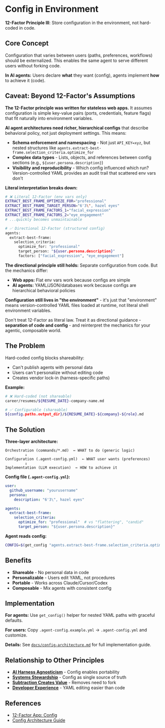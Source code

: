 # Config in Environment

**12-Factor Principle III**: Store configuration in the environment, not hard-coded in code.

## Core Concept

Configuration that varies between users (paths, preferences, workflows) should be externalized. This enables the same agent to serve different users without forking code.

**In AI agents:** Users declare **what** they want (config), agents implement **how** to achieve it (code).

## Caveat: Beyond 12-Factor's Assumptions

**The 12-Factor principle was written for stateless web apps.** It assumes configuration is simple key-value pairs (ports, credentials, feature flags) that fit naturally into environment variables.

**AI agent architectures need richer, hierarchical configs** that describe behavioral policy, not just deployment settings. This means:

- **Schema enforcement and namespacing** - Not just `API_KEY=xyz`, but nested structures like `agents.extract-best-frame.selection_criteria.optimize_for`
- **Complex data types** - Lists, objects, and references between config sections (e.g., `${user.persona.description}`)
- **Visibility and reproducibility** - Which config influenced which run? Version-controlled YAML provides an audit trail that scattered env vars don't

**Literal interpretation breaks down:**
```bash
# ❌ Literal 12-Factor (env vars only)
EXTRACT_BEST_FRAME_OPTIMIZE_FOR="professional"
EXTRACT_BEST_FRAME_TARGET_PERSON="6'3\", hazel eyes"
EXTRACT_BEST_FRAME_FACTORS_1="facial_expression"
EXTRACT_BEST_FRAME_FACTORS_2="eye_engagement"
# ...quickly becomes unmaintainable

# ✅ Directional 12-Factor (structured config)
agents:
  extract-best-frame:
    selection_criteria:
      optimize_for: "professional"
      target_person: "${user.persona.description}"
      factors: ["facial_expression", "eye_engagement"]
```

**The directional principle still holds:** Separate configuration from code. But the mechanics differ:

- **Web apps:** Flat env vars work because configs are simple
- **AI agents:** YAML/JSON/databases work because configs are hierarchical behavioral policies

**Configuration still lives in "the environment"** - it's just that "environment" means version-controlled YAML files loaded at runtime, not literal shell environment variables.

Don't treat 12-Factor as literal law. Treat it as directional guidance - **separation of code and config** - and reinterpret the mechanics for your agentic, composable world.

## The Problem

Hard-coded config blocks shareability:
- Can't publish agents with personal data
- Users can't personalize without editing code
- Creates vendor lock-in (harness-specific paths)

**Example:**
```bash
# ❌ Hard-coded (not shareable)
career/resumes/${RESUME_DATE}-company-name.md

# ✅ Configurable (shareable)
${config.paths.output_dir}/${RESUME_DATE}-${company}-${role}.md
```

## The Solution

**Three-layer architecture:**
```
Orchestration (commands/*.md)  ← WHAT to do (generic logic)
         ↓
Configuration (.agent-config.yml)  ← WHAT user wants (preferences)
         ↓
Implementation (LLM execution)  ← HOW to achieve it
```

**Config file (`.agent-config.yml`):**
```yaml
user:
  github_username: "yourusername"
  persona:
    description: "6'3\", hazel eyes"

agents:
  extract-best-frame:
    selection_criteria:
      optimize_for: "professional"  # vs "flattering", "candid"
      target_person: "${user.persona.description}"
```

**Agent reads config:**
```bash
CONFIG=$(get_config "agents.extract-best-frame.selection_criteria.optimize_for" "flattering")
```

## Benefits

- **Shareable** - No personal data in code
- **Personalizable** - Users edit YAML, not procedures
- **Portable** - Works across Claude/Cursor/Codex
- **Composable** - Mix agents with consistent config

## Implementation

**For agents:** Use `get_config()` helper for nested YAML paths with graceful defaults.

**For users:** Copy `.agent-config.example.yml` → `.agent-config.yml` and customize.

**Details:** See [`docs/config-architecture.md`](../../docs/config-architecture.md) for full implementation guide.

## Relationship to Other Principles

- **[AI Harness Agnosticism](ai-harness-agnosticism.md)** - Config enables portability
- **[Systems Stewardship](systems-stewardship.md)** - Config as single source of truth
- **[Subtraction Creates Value](subtraction-creates-value.md)** - Removes need to fork
- **[Developer Experience](developer-experience.md)** - YAML editing easier than code

## References

- [12-Factor App: Config](https://12factor.net/config)
- [Config Architecture Guide](../../docs/config-architecture.md)
